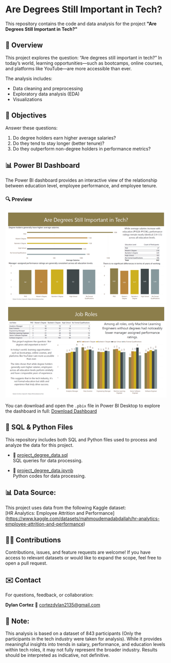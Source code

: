 # Are Degrees Still Important in Tech?

This repository contains the code and data analysis for the project **"Are Degrees Still Important in Tech?"**

## 📌 Overview

This project explores the question: “Are degrees still important in tech?”
In today’s world, learning opportunities—such as bootcamps, online courses, and platforms like YouTube—are more accessible than ever.

The analysis includes:
- Data cleaning and preprocessing
- Exploratory data analysis (EDA)
- Visualizations

## 🧠 Objectives

Answer these questions:

1. Do degree holders earn higher average salaries?
2. Do they tend to stay longer (better tenure)?
3. Do they outperform non-degree holders in performance metrics?

## 📊 Power BI Dashboard

The Power BI dashboard provides an interactive view of the relationship between education level, employee performance, and employee tenure.

### 🔍 Preview

![Dashboard Page 1](Page_1.png)
![Dashboard Page 2](Page_2.png)

You can download and open the `.pbix` file in Power BI Desktop to explore the dashboard in full:
[Download Dashboard](Project_Are_degrees_still_important_in_tech.pbix)

## 🧾 SQL & Python Files

This repository includes both SQL and Python files used to process and analyze the data for this project.

- 📄 [project_degree_data.sql](project_degree_data.sql)  
  SQL queries for data processing.

- 🐍 [project_degree_data.ipynb](project_degree_data.ipynb)  
  Python codes for data processing.

## 📊 Data Source:
This project uses data from the following Kaggle dataset:  
[HR Analytics: Employee Attrition and Performance]
(https://www.kaggle.com/datasets/mahmoudemadabdallah/hr-analytics-employee-attrition-and-performance)

## 🙋‍♂️ Contributions
Contributions, issues, and feature requests are welcome!
If you have access to relevant datasets or would like to expand the scope, feel free to open a pull request.

## ✉️ Contact
For questions, feedback, or collaboration:

**Dylan Cortez**
📧 cortezdylan2135@gmail.com

## 📜 Note:
This analysis is based on a dataset of 843 participants (Only the participants in the tech industry were taken for analysis). While it provides meaningful insights into trends in salary, performance, and education levels within tech roles, it may not fully represent the broader industry. Results should be interpreted as indicative, not definitive.
